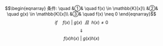 $$\begin{eqnarray}
条件: \quad
&①& \quad f(x) \in \mathbb{K}[x]\\
&②& \quad g(x) \in \mathbb{K}[x]\\
&③& \quad f(x) \neq 0
\end{eqnarray}$$
$$if \quad f(x) \ | \ g(x) \ \ 且\ \ h(x) \neq 0$$
$$\quad \Downarrow \quad $$
$$f(x)h(x)  \ | \ g(x)h(x)$$


